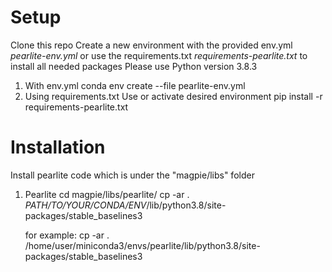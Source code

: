 # Setup

Clone this repo
Create a new environment with the provided env.yml _pearlite-env.yml_ or use the requirements.txt _requirements-pearlite.txt_ to install all needed packages
Please use Python version 3.8.3

1. With env.yml
   conda env create --file pearlite-env.yml
2. Using requirements.txt
   Use or activate desired environment
   pip install -r requirements-pearlite.txt

# Installation

Install pearlite code which is under the "magpie/libs" folder

1. Pearlite
   cd magpie/libs/pearlite/
   cp -ar . _PATH/TO/YOUR/CONDA/ENV_/lib/python3.8/site-packages/stable_baselines3

    for example:
    cp -ar . /home/user/miniconda3/envs/pearlite/lib/python3.8/site-packages/stable_baselines3
